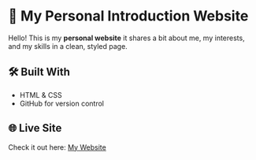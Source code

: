 # 👋 My Personal Introduction Website

Hello! This is my **personal website** it shares a bit about me, my interests, and my skills in a clean, styled page.  

## 🛠 Built With
- HTML & CSS
- GitHub for version control  

## 🌐 Live Site
Check it out here: [My Website](https://codingwithandres.github.io/CodingWithAndres/)
